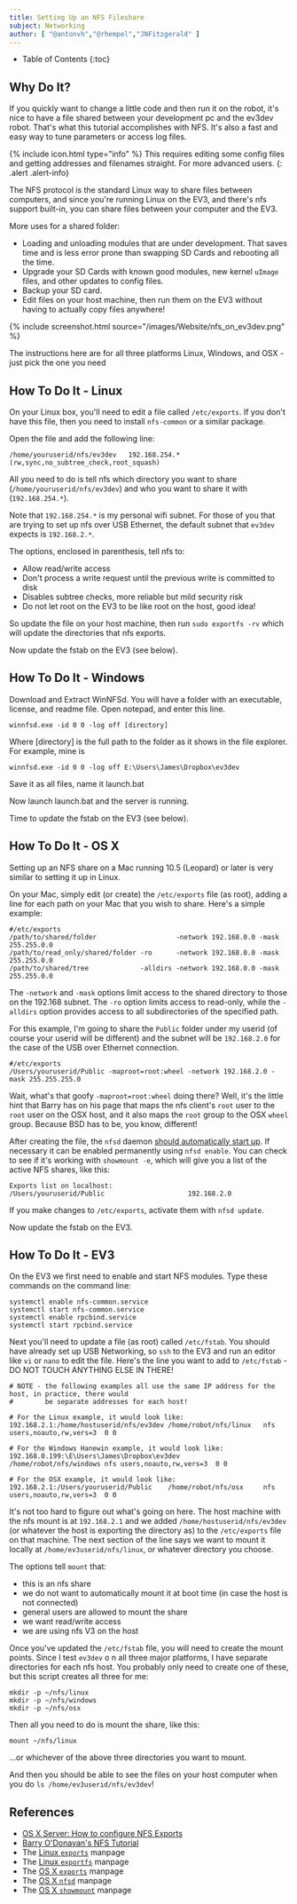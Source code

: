 ```yaml
---
title: Setting Up an NFS Fileshare
subject: Networking
author: [ "@antonvh","@rhempel","JNFitzgerald" ]
---
```


* Table of Contents
{:toc}

## Why Do It?

If you quickly want to change a little code and then run it on the robot, it's nice to have a file shared between your development pc and the ev3dev robot. That's what this tutorial accomplishes with NFS. It's also a fast and easy way to tune parameters or access log files.

{% include icon.html type="info" %}
This requires editing some config files and getting addresses and filenames straight. For more advanced users.
{: .alert .alert-info}

The NFS protocol is the standard Linux way to share files between computers, and since you're running Linux on the EV3, and there's nfs support built-in, you can share files between your computer and the EV3.

More uses for a shared folder:

 * Loading and unloading modules that are under development. That saves time and is less error prone than swapping SD Cards and rebooting all the time.
 * Upgrade your SD Cards with known good modules, new kernel `uImage` files, and other updates to config files. 
 * Backup your SD card. 
 * Edit files on your host machine, then run them on the EV3 without having to actually copy files anywhere!

{% include screenshot.html source="/images/Website/nfs_on_ev3dev.png" %}

The instructions here are for all three platforms Linux, Windows, and OSX - just pick the one you need 

## How To Do It - Linux

On your Linux box, you'll need to edit a file called `/etc/exports`. If you don't have this file, then you need to install `nfs-common` or a similar package. 

Open the file and add the following line:

    /home/youruserid/nfs/ev3dev   192.168.254.*(rw,sync,no_subtree_check,root_squash)

All you need to do is tell nfs which directory you want to share (`/home/youruserid/nfs/ev3dev`) and who you want to share it with (`192.168.254.*`). 

Note that `192.168.254.*` is my personal wifi subnet. For those of you that are trying to set up nfs over USB Ethernet, the default subnet that `ev3dev` expects is `192.168.2.*`.

The options, enclosed in parenthesis, tell nfs to:

 - Allow read/write access
 - Don't process a write request until the previous write is committed to disk
 - Disables subtree checks, more reliable but mild security risk
 - Do not let root on the EV3 to be like root on the host, good idea!

So update the file on your host machine, then run `sudo exportfs -rv` which will update the directories that nfs exports.

Now update the fstab on the EV3 (see below). 

## How To Do It - Windows

Download and Extract WinNFSd. You will have a folder with an executable, license, and readme file.
Open notepad, and enter this line.

    winnfsd.exe -id 0 0 -log off [directory]

Where [directory] is the full path to the folder as it shows in the file explorer. For example, mine is

    winnfsd.exe -id 0 0 -log off E:\Users\James\Dropbox\ev3dev

Save it as all files, name it launch.bat

Now launch launch.bat and the server is running. 

Time to update the fstab on the EV3 (see below). 

## How To Do It - OS X

Setting up an NFS share on a Mac running 10.5 (Leopard) or later is very similar to setting it up in Linux.

On your Mac, simply edit (or create) the `/etc/exports` file (as root), adding a line for each path on your Mac that you wish to share. Here's a simple example:


    #/etc/exports
    /path/to/shared/folder                    -network 192.168.0.0 -mask 255.255.0.0
    /path/to/read_only/shared/folder -ro      -network 192.168.0.0 -mask 255.255.0.0
    /path/to/shared/tree             -alldirs -network 192.168.0.0 -mask 255.255.0.0


The `-network` and `-mask` options limit access to the shared directory to those on the 192.168 subnet. The `-ro` option limits access to read-only, while the `-alldirs` option provides access to all subdirectories of the specified path. 

For this example, I'm going to share the `Public` folder under my userid (of course your userid will be different) and the subnet will be `192.168.2.0` for the case of the USB over Ethernet connection.

    #/etc/exports
    /Users/youruserid/Public -maproot=root:wheel -network 192.168.2.0 -mask 255.255.255.0

Wait, what's that goofy `-maproot=root:wheel` doing there? Well, it's the little hint that Barry has on his page that maps the nfs client's `root` user to the `root` user on the OSX host, and it also maps the `root` group to the OSX `wheel` group. Because BSD has to be, you know, different!

After creating the file, the `nfsd` daemon [should automatically start up][OSXServerNFSExport]. If necessary it can be enabled permanently using `nfsd enable`. You can check to see if it's working with `showmount -e`, which will give you a list of the active NFS shares, like this:

    Exports list on localhost:
    /Users/youruserid/Public                     192.168.2.0

If you make changes to `/etc/exports`, activate them with `nfsd update`.

Now update the fstab on the EV3.  

## How To Do It - EV3

On the EV3 we first need to enable and start NFS modules. Type these commands on the command line:

    systemctl enable nfs-common.service
    systemctl start nfs-common.service
    systemctl enable rpcbind.service
    systemctl start rpcbind.service

Next you'll need to update a file (as root) called `/etc/fstab`. You should have already set up USB Networking, so `ssh` to the EV3 and run an editor like `vi` or `nano` to edit the file. Here's the line you want to add to `/etc/fstab` - DO NOT TOUCH ANYTHING ELSE IN THERE!


    # NOTE - the following examples all use the same IP address for the host, in practice, there would
    #        be separate addresses for each host!

    # For the Linux example, it would look like:
    192.168.2.1:/home/hostuserid/nfs/ev3dev /home/robot/nfs/linux   nfs users,noauto,rw,vers=3  0 0

    # For the Windows Hanewin example, it would look like:
    192.168.0.199:\E\Users\James\Dropbox\ev3dev                       /home/robot/nfs/windows nfs users,noauto,rw,vers=3  0 0

    # For the OSX example, it would look like:
    192.168.2.1:/Users/youruserid/Public    /home/robot/nfs/osx     nfs users,noauto,rw,vers=3  0 0


It's not too hard to figure out what's going on here. The host machine with the nfs mount is at `192.168.2.1` and we added `/home/hostuserid/nfs/ev3dev` (or whatever the host is exporting the directory as) to the `/etc/exports` file on that machine. The next section of the line says we want to mount it locally at `/home/ev3userid/nfs/linux`, or whatever directory you choose.

The options tell `mount` that:

- this is an nfs share
- we do not want to automatically mount it at boot time (in case the host is not connected)
- general users are allowed to mount the share
- we want read/write access
- we are using nfs V3 on the host

Once you've updated the `/etc/fstab` file, you will need to create the mount points. Since I test `ev3dev` o n all three major platforms, I have separate directories for each nfs host. You probably only need to create one of these, but this script creates all three for me:

    mkdir -p ~/nfs/linux
    mkdir -p ~/nfs/windows
    mkdir -p ~/nfs/osx

Then all you need to do is mount the share, like this: 

    mount ~/nfs/linux
    
...or whichever of the above three directories you want to mount.

And then you should be able to see the files on your host computer when you do `ls /home/ev3userid/nfs/ev3dev`!

## References

- [OS X Server: How to configure NFS Exports][OSXServerNFSExport]
- [Barry O'Donavan's NFS Tutorial][BarryODonavanNFS]
- The [Linux `exports`][linuxexports5] manpage
- The [Linux `exportfs`][linuxexportfs8] manpage
- The [OS X `exports`][OSXexports5] manpage
- The [OS X `nfsd`][OSXnfsd] manpage
- The [OS X `showmount`][OSXshowmount] manpage

[OSXServerNFSExport]: http://support.apple.com/kb/HT4695
[BarryODonavanNFS]: http://www.barryodonovan.com/index.php/2012/12/12/apple-os-x-as-an-nfs-server-with-linux-clients
[linuxexports5]:  http://linux.die.net/man/5/exports
[linuxexportfs8]: http://linux.die.net/man/8/exportfs
[OSXexports5]: https://developer.apple.com/library/mac/documentation/Darwin/Reference/Manpages/man5/exports.5.html
[OSXnfsd]: https://developer.apple.com/library/mac/documentation/Darwin/Reference/ManPages/man8/nfsd.8.html 
[OSXshowmount]: https://developer.apple.com/library/mac/documentation/Darwin/Reference/Manpages/man8/showmount.8.html
